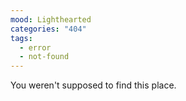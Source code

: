 ```yaml
---
mood: Lighthearted
categories: "404"
tags:
  - error
  - not-found
---
```

You weren't supposed to find this place.